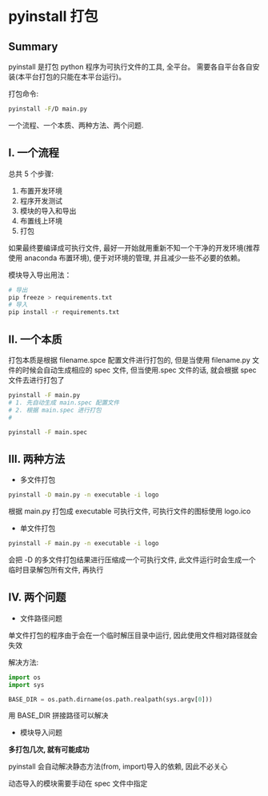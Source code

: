 # pyinstall 打包

## Summary

pyinstall 是打包 python 程序为可执行文件的工具, 全平台。 需要各自平台各自安装(本平台打包的只能在本平台运行)。

打包命令:

```bash
pyinstall -F/D main.py
```

一个流程、一个本质、两种方法、两个问题.

## I. 一个流程

总共 5 个步骤:

1. 布置开发环境
2. 程序开发测试
3. 模块的导入和导出
4. 布置线上环境
5. 打包

如果最终要编译成可执行文件, 最好一开始就用重新不知一个干净的开发环境(推荐使用 anaconda 布置环境), 便于对环境的管理, 并且减少一些不必要的依赖。

模块导入导出用法：

```bash
# 导出
pip freeze > requirements.txt
# 导入
pip install -r requirements.txt
```

## II. 一个本质

打包本质是根据 filename.spce 配置文件进行打包的, 但是当使用 filename.py 文件的时候会自动生成相应的 spec 文件, 但当使用.spec 文件的话, 就会根据 spec 文件去进行打包了

```bash
pyinstall -F main.py
# 1. 先自动生成 main.spec 配置文件
# 2. 根据 main.spec 进行打包
#

pyinstall -F main.spec
```

## III. 两种方法

- 多文件打包

```bash
pyinstall -D main.py -n executable -i logo
```

根据 main.py 打包成 executable 可执行文件, 可执行文件的图标使用 logo.ico

- 单文件打包

```bash
pyinstall -F main.py -n executable -i logo
```

会把 -D 的多文件打包结果进行压缩成一个可执行文件, 此文件运行时会生成一个临时目录解包所有文件, 再执行

## IV. 两个问题

- 文件路径问题

单文件打包的程序由于会在一个临时解压目录中运行, 因此使用文件相对路径就会失效

解决方法:

```python
import os
import sys

BASE_DIR = os.path.dirname(os.path.realpath(sys.argv[0]))
```

用 BASE_DIR 拼接路径可以解决

- 模块导入问题

**多打包几次, 就有可能成功**

pyinstall 会自动解决静态方法(from, import)导入的依赖, 因此不必关心

动态导入的模块需要手动在 spec 文件中指定
